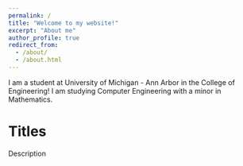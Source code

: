 ```yaml
---
permalink: /
title: "Welcome to my website!"
excerpt: "About me"
author_profile: true
redirect_from: 
  - /about/
  - /about.html
---
```


I am a student at University of Michigan - Ann Arbor in the College of Engineering! I am studying Computer Engineering with a minor in Mathematics.

Titles
======
Description